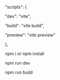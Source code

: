"scripts": {

"dev": "vite",

"build": "vite build",

"preview": "vite preview"

},

npm i or npm install

npm run dev

npm run build
